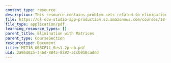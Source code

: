 ```yaml
---
content_type: resource
description: This resource contains problem sets related to elimination with matrices.
file: https://ol-ocw-studio-app-production.s3.amazonaws.com/courses/18-06sc-linear-algebra-fall-2011/2a96d025346d8845829251cb918caddd_MIT18_06SCF11_Ses1.2prob.pdf
file_type: application/pdf
learning_resource_types: []
parent_title: Elimination with Matrices
parent_type: CourseSection
resourcetype: Document
title: MIT18_06SCF11_Ses1.2prob.pdf
uid: 2a96d025-346d-8845-8292-51cb918caddd
---
```

